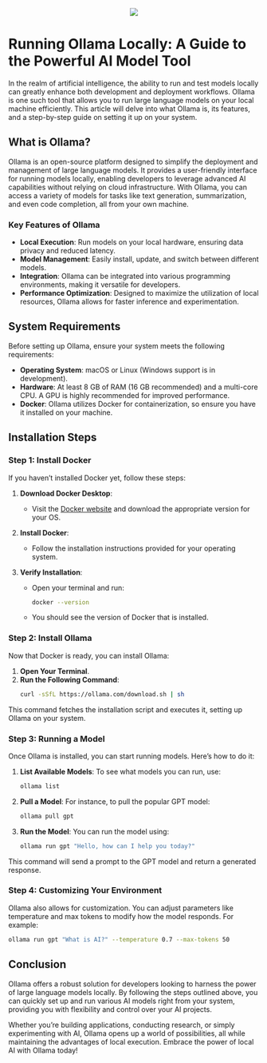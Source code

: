 <p align="center">
   <img align="center" width="auto" src="https://github.com/user-attachments/assets/96f4e87d-05a1-4eae-b259-f01551415d7f">
</p>

# Running Ollama Locally: A Guide to the Powerful AI Model Tool

In the realm of artificial intelligence, the ability to run and test models locally can greatly enhance both development and deployment workflows. Ollama is one such tool that allows you to run large language models on your local machine efficiently. This article will delve into what Ollama is, its features, and a step-by-step guide on setting it up on your system.

## What is Ollama?

Ollama is an open-source platform designed to simplify the deployment and management of large language models. It provides a user-friendly interface for running models locally, enabling developers to leverage advanced AI capabilities without relying on cloud infrastructure. With Ollama, you can access a variety of models for tasks like text generation, summarization, and even code completion, all from your own machine.

### Key Features of Ollama

- **Local Execution**: Run models on your local hardware, ensuring data privacy and reduced latency.
- **Model Management**: Easily install, update, and switch between different models.
- **Integration**: Ollama can be integrated into various programming environments, making it versatile for developers.
- **Performance Optimization**: Designed to maximize the utilization of local resources, Ollama allows for faster inference and experimentation.

## System Requirements

Before setting up Ollama, ensure your system meets the following requirements:

- **Operating System**: macOS or Linux (Windows support is in development).
- **Hardware**: At least 8 GB of RAM (16 GB recommended) and a multi-core CPU. A GPU is highly recommended for improved performance.
- **Docker**: Ollama utilizes Docker for containerization, so ensure you have it installed on your machine.

## Installation Steps

### Step 1: Install Docker

If you haven’t installed Docker yet, follow these steps:

1. **Download Docker Desktop**:
   - Visit the [Docker website](https://www.docker.com/products/docker-desktop) and download the appropriate version for your OS.
   
2. **Install Docker**:
   - Follow the installation instructions provided for your operating system.
   
3. **Verify Installation**:
   - Open your terminal and run:
     ```bash
     docker --version
     ```
   - You should see the version of Docker that is installed.

### Step 2: Install Ollama

Now that Docker is ready, you can install Ollama:

1. **Open Your Terminal**.
2. **Run the Following Command**:
   ```bash
   curl -sSfL https://ollama.com/download.sh | sh
   ```

This command fetches the installation script and executes it, setting up Ollama on your system.

### Step 3: Running a Model

Once Ollama is installed, you can start running models. Here’s how to do it:

1. **List Available Models**:
   To see what models you can run, use:
   ```bash
   ollama list
   ```

2. **Pull a Model**:
   For instance, to pull the popular GPT model:
   ```bash
   ollama pull gpt
   ```

3. **Run the Model**:
   You can run the model using:
   ```bash
   ollama run gpt "Hello, how can I help you today?"
   ```

This command will send a prompt to the GPT model and return a generated response.

### Step 4: Customizing Your Environment

Ollama also allows for customization. You can adjust parameters like temperature and max tokens to modify how the model responds. For example:
```bash
ollama run gpt "What is AI?" --temperature 0.7 --max-tokens 50
```

## Conclusion

Ollama offers a robust solution for developers looking to harness the power of large language models locally. By following the steps outlined above, you can quickly set up and run various AI models right from your system, providing you with flexibility and control over your AI projects.

Whether you’re building applications, conducting research, or simply experimenting with AI, Ollama opens up a world of possibilities, all while maintaining the advantages of local execution. Embrace the power of local AI with Ollama today!
